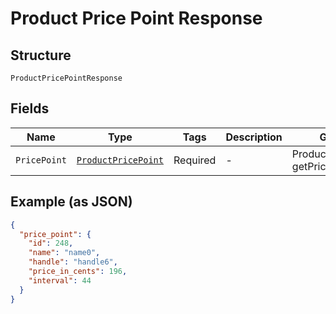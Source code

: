 
# Product Price Point Response

## Structure

`ProductPricePointResponse`

## Fields

| Name | Type | Tags | Description | Getter | Setter |
|  --- | --- | --- | --- | --- | --- |
| `PricePoint` | [`ProductPricePoint`](../../doc/models/product-price-point.md) | Required | - | ProductPricePoint getPricePoint() | setPricePoint(ProductPricePoint pricePoint) |

## Example (as JSON)

```json
{
  "price_point": {
    "id": 248,
    "name": "name0",
    "handle": "handle6",
    "price_in_cents": 196,
    "interval": 44
  }
}
```

